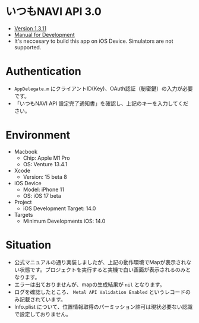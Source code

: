 # いつもNAVI API 3.0
- [Version 1.3.11](https://support.e-map.ne.jp/manuals/ios-sdk/?q=node/201)
- [Manual for Development](https://support.e-map.ne.jp/manuals/ios-sdk/?q=node/192)
- It's neccesary to build this app on iOS Device. Simulators are not supported.
 
# Authentication
- `AppDelegate.m` にクライアントID(Key)、OAuth認証（秘密鍵）の入力が必要です。
- 「いつもNAVI API 設定完了通知書」を確認し、上記のキーを入力してください。

# Environment
- Macbook
  - Chip: Apple M1 Pro
  - OS: Venture 13.4.1
- Xcode 
  - Version: 15 beta 8
- iOS Device
  - Model: iPhone 11
  - OS: iOS 17 beta
- Project
  - iOS Development Target: 14.0
- Targets
  - Minimum Developments iOS: 14.0
  
# Situation
- 公式マニュアルの通り実装しましたが、上記の動作環境でMapが表示されない状態です。プロジェクトを実行すると実機で白い画面が表示されるのみとなります。
- エラーは出ておりませんが、mapの生成結果が `nil` となります。
- ログを確認したところ、 `Metal API Validation Enabled`  というレコードのみ記載されています。
- Info.plist について、位置情報取得のパーミッション許可は現状必要ない認識で設定しておりません。
